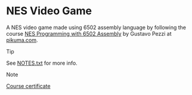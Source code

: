 # NES Video Game

A NES video game made using 6502 assembly language by following the course [NES Programming with 6502 Assembly](https://pikuma.com/courses/nes-game-programming-tutorial) by Gustavo Pezzi at [pikuma.com](https://pikuma.com).

> [!TIP]
> See [NOTES.txt](NOTES.txt) for more info.

> [!NOTE]
> [Course certificate](https://courses.pikuma.com/certificates/xzsbxknc74)
